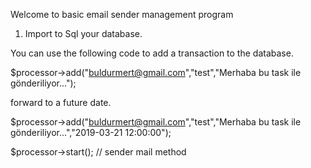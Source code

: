 Welcome to basic email sender management program

1. Import to Sql your database.

You can use the following code to add a transaction to the database.

$processor->add("buldurmert@gmail.com","test","Merhaba bu task ile gönderiliyor...");

forward to a future date.

$processor->add("buldurmert@gmail.com","test","Merhaba bu task ile gönderiliyor...","2019-03-21 12:00:00");

$processor->start(); // sender mail method